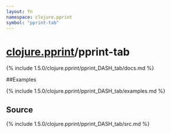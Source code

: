 ```yaml
---
layout: fn
namespace: clojure.pprint
symbol: "pprint-tab"
---
```


# [clojure.pprint](../)/pprint-tab

{% include 1.5.0/clojure.pprint/pprint_DASH_tab/docs.md %}

##Examples

{% include 1.5.0/clojure.pprint/pprint_DASH_tab/examples.md %}
## Source
{% include 1.5.0/clojure.pprint/pprint_DASH_tab/src.md %}

